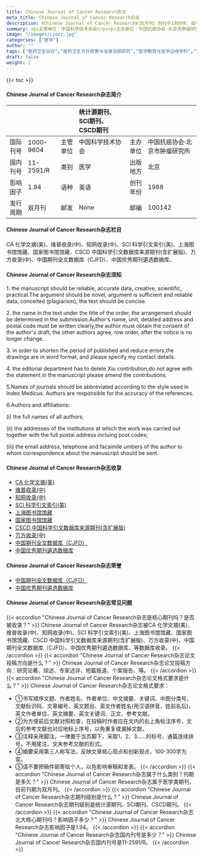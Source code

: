 ```yaml
---
title: Chinese Journal of Cancer Research杂志
meta_title: Chinese Journal of Cancer Research杂志
description: 《Chinese Journal of Cancer Research》（双月刊）创刊于1989年，由中国抗癌协会、北京市肿瘤研究所主办。作为国内主要的英文肿瘤学期刊，面向国际介绍我国肿瘤防治研究在基础理论和临床诊断治疗以及癌症控制与预防各个领域所取得的学术成果和新近进展，旨在反映我国癌症研究的概貌，促进国内外学术交流，提高我国癌症研究与癌症治疗水平,推动我国抗癌事业的发展。 《Chinese Journal of Cancer Research》旨在反映我国癌症研究的概貌，促进国内外学术交流，提高我国癌症研究与癌症治疗水平,推动我国抗癌事业的发展。 《Chinese Journal of Cancer Research》内容主要刊载肿瘤学包括其各分支学科的研究论文，内容涉及癌症控制与预防、肿瘤病因与流行病学、肿瘤细胞分子生物学、肿瘤病理学、抗癌药物、肿瘤影像诊断、肿瘤外科治疗、化学治疗、放射治疗、生物治疗以及中西医结合肿瘤学等。
summary: <p>主管单位：中国科学技术协会</p><p>主办单位：中国抗癌协会·北京市肿瘤研究所</p><p>发行级别：统计源期刊、SCI期刊、CSCD期刊</p><p>发行周期：双月刊</p>
image: "/images/cjocr.jpg"
categories: ["医学"]
author: ""
tags: ["医药卫生综合","医药卫生方针政策与法律法规研究","医学教育与医学边缘学科","预防医学与卫生学","中医学","中药学","中西医结合","基础医学","临床医学","感染性疾病及传染病","心血管系统疾病","呼吸系统疾病","消化系统疾病","内分泌腺及全身性疾病","外科学","泌尿科学","妇产科学","儿科学","神经病学","精神病学","肿瘤学","眼科与耳鼻咽喉科","口腔科学","皮肤病与性病","特种医学","急救医学","军事医学与卫生","药学","生物医学工程",]
draft: false
weight: 1
---
```


{{< toc >}}

#### Chinese Journal of Cancer Research杂志简介
|               |                               |               | 统计源期刊、SCI期刊、CSCD期刊        |               |                           |
| ------------: | :---------------------------- | ------------: | :---------------------------- | ------------: | :------------------------ |
| 国际刊号      | 1000-9604   | 主管单位      | 中国科学技术协会     | 主办单位      | 中国抗癌协会·北京市肿瘤研究所     |
| 国内刊号      | 11-2591/R        | 类别          | 医学       | 出版地方      | 北京           |
| 影响因子      | 1.94        | 语种          | 英语             | 创刊年份      | 1988    |
| 发行周期      | 双月刊    | 邮发          | None              | 邮编          | 100142      |

#### Chinese Journal of Cancer Research杂志栏目
<span>CA 化学文摘(美)</span>、<span>维普收录(中)</span>、<span>知网收录(中)</span>、<span>SCI 科学引文索引(美)</span>、<span>上海图书馆馆藏</span>、<span>国家图书馆馆藏</span>、<span>CSCD 中国科学引文数据库来源期刊(含扩展版)</span>、<span>万方收录(中)</span>、<span>中国期刊全文数据库（CJFD）</span>、<span>中国优秀期刊遴选数据库</span>、

#### Chinese Journal of Cancer Research杂志须知
<p><p>
	1. the manuscript should be reliable, accurate data, creative, scientific, practical.The argument should be novel, argument is sufficient and reliable data, conceited (plagiarism), the text should be concise.
</p><p>
	2. the name in the text under the title of the order, the arrangement should be determined in the submission.Author's name, unit, detailed address and postal code must be written clearly,the author must obtain the consent of the author's draft, the other authors agree, row order, after the notice is no longer change.
</p><p>
	3. in order to shorten the period of published and reduce errors,the drawings are in word format, and please specify my contact details.
</p><p>
	4. the editorial department has to delete Xiu contribution,do not agree with the statement in the manuscript please amend the contributions. 
</p><p>
	5.Names of journals should be abbreviated according to the style used in Index Medicus. Authors are responsible for the accuracy of the references.
</p><p>
	6.Authors and affiliations: 
</p><p>
	(i) the full names of all authors;
</p><p>
	(ii) the addresses of the institutions at which the work was carried out together with the full postal address incluing post codes;
</p><p>
	(iii) the email address, telephone and facsimile umbers of the author to whom correspondence about the manuscript should be sent.
</p></p>


#### Chinese Journal of Cancer Research杂志收录
<ul>
    <li class="inline-block">
        <a class="bg-theme-light hover:bg-primary dark:bg-darkmode-theme-light dark:hover:bg-darkmode-primary dark:hover:text-dark m-1 block rounded px-3 py-1 hover:text-white" href="#Chinese Journal of Cancer Research杂志收录">
        CA 化学文摘(美)
        </a>
    </li>
    <li class="inline-block">
        <a class="bg-theme-light hover:bg-primary dark:bg-darkmode-theme-light dark:hover:bg-darkmode-primary dark:hover:text-dark m-1 block rounded px-3 py-1 hover:text-white" href="#Chinese Journal of Cancer Research杂志收录">
        维普收录(中)
        </a>
    </li>
    <li class="inline-block">
        <a class="bg-theme-light hover:bg-primary dark:bg-darkmode-theme-light dark:hover:bg-darkmode-primary dark:hover:text-dark m-1 block rounded px-3 py-1 hover:text-white" href="#Chinese Journal of Cancer Research杂志收录">
        知网收录(中)
        </a>
    </li>
    <li class="inline-block">
        <a class="bg-theme-light hover:bg-primary dark:bg-darkmode-theme-light dark:hover:bg-darkmode-primary dark:hover:text-dark m-1 block rounded px-3 py-1 hover:text-white" href="#Chinese Journal of Cancer Research杂志收录">
        SCI 科学引文索引(美)
        </a>
    </li>
    <li class="inline-block">
        <a class="bg-theme-light hover:bg-primary dark:bg-darkmode-theme-light dark:hover:bg-darkmode-primary dark:hover:text-dark m-1 block rounded px-3 py-1 hover:text-white" href="#Chinese Journal of Cancer Research杂志收录">
        上海图书馆馆藏
        </a>
    </li>
    <li class="inline-block">
        <a class="bg-theme-light hover:bg-primary dark:bg-darkmode-theme-light dark:hover:bg-darkmode-primary dark:hover:text-dark m-1 block rounded px-3 py-1 hover:text-white" href="#Chinese Journal of Cancer Research杂志收录">
        国家图书馆馆藏
        </a>
    </li>
    <li class="inline-block">
        <a class="bg-theme-light hover:bg-primary dark:bg-darkmode-theme-light dark:hover:bg-darkmode-primary dark:hover:text-dark m-1 block rounded px-3 py-1 hover:text-white" href="#Chinese Journal of Cancer Research杂志收录">
        CSCD 中国科学引文数据库来源期刊(含扩展版)
        </a>
    </li>
    <li class="inline-block">
        <a class="bg-theme-light hover:bg-primary dark:bg-darkmode-theme-light dark:hover:bg-darkmode-primary dark:hover:text-dark m-1 block rounded px-3 py-1 hover:text-white" href="#Chinese Journal of Cancer Research杂志收录">
        万方收录(中)
        </a>
    </li>
    <li class="inline-block">
        <a class="bg-theme-light hover:bg-primary dark:bg-darkmode-theme-light dark:hover:bg-darkmode-primary dark:hover:text-dark m-1 block rounded px-3 py-1 hover:text-white" href="#Chinese Journal of Cancer Research杂志收录">
        中国期刊全文数据库（CJFD）
        </a>
    </li>
    <li class="inline-block">
        <a class="bg-theme-light hover:bg-primary dark:bg-darkmode-theme-light dark:hover:bg-darkmode-primary dark:hover:text-dark m-1 block rounded px-3 py-1 hover:text-white" href="#Chinese Journal of Cancer Research杂志收录">
        中国优秀期刊遴选数据库
        </a>
    </li>
</ul>



#### Chinese Journal of Cancer Research杂志荣誉
<ul>
    <li class="inline-block">
        <a class="bg-theme-light hover:bg-primary dark:bg-darkmode-theme-light dark:hover:bg-darkmode-primary dark:hover:text-dark m-1 block rounded px-3 py-1 hover:text-white" href="#Chinese Journal of Cancer Research杂志荣誉">
        中国期刊全文数据库（CJFD）
        </a>
    </li>
    <li class="inline-block">
        <a class="bg-theme-light hover:bg-primary dark:bg-darkmode-theme-light dark:hover:bg-darkmode-primary dark:hover:text-dark m-1 block rounded px-3 py-1 hover:text-white" href="#Chinese Journal of Cancer Research杂志荣誉">
        中国优秀期刊遴选数据库
        </a>
    </li>
</ul>












#### Chinese Journal of Cancer Research杂志常见问题
{{< accordion "Chinese Journal of Cancer Research杂志是核心期刊吗？是否被收录？" >}}
Chinese Journal of Cancer Research杂志被CA 化学文摘(美)、维普收录(中)、知网收录(中)、SCI 科学引文索引(美)、上海图书馆馆藏、国家图书馆馆藏、CSCD 中国科学引文数据库来源期刊(含扩展版)、万方收录(中)、中国期刊全文数据库（CJFD）、中国优秀期刊遴选数据库、等数据库收录。
{{< /accordion >}}
{{< accordion "Chinese Journal of Cancer Research杂志论文投稿方向是什么？" >}}
Chinese Journal of Cancer Research杂志论文投稿方向：研究论著、综述、专家述评、短篇报道、个案报告、等。
{{< /accordion >}}
{{< accordion "Chinese Journal of Cancer Research杂志论文格式要求是什么？" >}}
Chinese Journal of Cancer Research杂志论文格式要求：
- ①书写顺序文题、作者姓名、作者单位、中文摘要、关键词、中图分类号、文献标识码、文章编号、英文题目、英文作者姓名(用汉语拼音，姓前名后)，英文作者单位、英文摘要、英文关键词、正文、参考文献。
- ②为方便前后文献对照检查，在投稿时作者应在文内的右上角标注序号，文后的参考文献也对应地标上序号，以免重复或漏掉文献。
- ③注释采用脚注，一律置于当页脚下，采取1、2、3……的标号，通篇连续排号。不用尾注、文末参考文献的形式。
- ④摘要采用第三人称写法，反映文章核心观点和创新观点，100-300字为宜。
- ⑤请不要把稿件邮寄给个人，以免影响审稿和发表。
{{< /accordion >}}
{{< accordion "Chinese Journal of Cancer Research杂志属于什么类别？刊期是多久？" >}}
Chinese Journal of Cancer Research杂志属于医学类期刊， 目前刊期为双月刊。
{{< /accordion >}}
{{< accordion "Chinese Journal of Cancer Research杂志期刊级别是什么？" >}}
Chinese Journal of Cancer Research杂志期刊级别是统计源期刊、SCI期刊、CSCD期刊。
{{< /accordion >}}
{{< accordion "Chinese Journal of Cancer Research杂志北大核心期刊吗？影响因子多少？" >}}
Chinese Journal of Cancer Research杂志影响因子是1.94。
{{< /accordion >}}
{{< accordion "Chinese Journal of Cancer Research杂志国内刊号是多少？" >}}
Chinese Journal of Cancer Research杂志国内刊号是11-2591/R。
{{< /accordion >}}